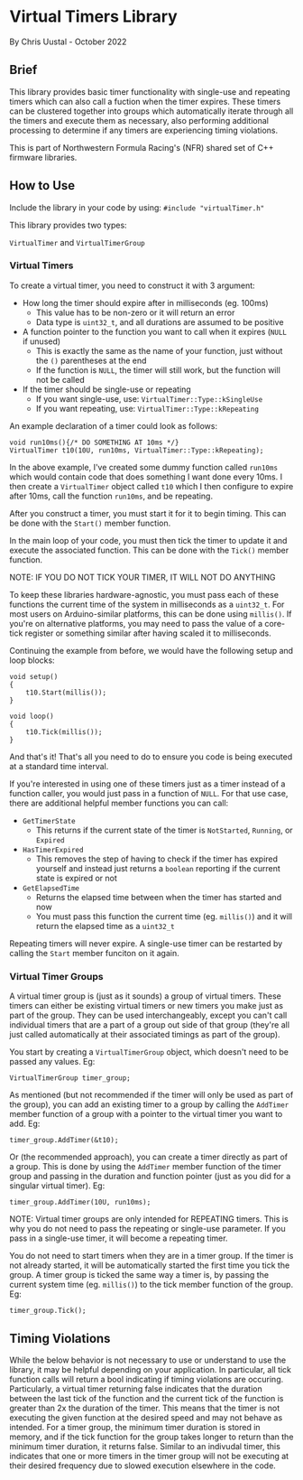 # Virtual Timers Library
By Chris Uustal - October 2022
## Brief
This library provides basic timer functionality with single-use and repeating timers 
which can also call a fuction when the timer expires. These timers can be clustered together
into groups which automatically iterate through all the timers and execute them as necessary, 
also performing additional processing to determine if any timers are experiencing timing 
violations. 

This is part of Northwestern Formula Racing's (NFR) shared set of C++ firmware libraries. 

## How to Use
Include the library in your code by using: 
`#include "virtualTimer.h"`

This library provides two types: 

`VirtualTimer` and `VirtualTimerGroup`

### Virtual Timers
To create a virtual timer, you need to construct it with 3 argument: 
- How long the timer should expire after in milliseconds (eg. 100ms)
    - This value has to be non-zero or it will return an error
    - Data type is `uint32_t`, and all durations are assumed to be positive
- A function pointer to the function you want to call when it expires (`NULL` if unused)
    - This is exactly the same as the name of your function, just without the `()` parentheses at the end 
    - If the function is `NULL`, the timer will still work, but the function will not be called
- If the timer should be single-use or repeating 
    - If you want single-use, use: `VirtualTimer::Type::kSingleUse`
    - If you want repeating, use: `VirtualTimer::Type::kRepeating`

An example declaration of a timer could look as follows: 

```
void run10ms(){/* DO SOMETHING AT 10ms */}
VirtualTimer t10(10U, run10ms, VirtualTimer::Type::kRepeating);
```

In the above example, I've created some dummy function called `run10ms` which would contain code that does something I want done every 10ms. 
I then create a `VirtualTimer` object called `t10` which I then configure to expire after 10ms, call the function `run10ms`, and be repeating. 

After you construct a timer, you must start it for it to begin timing. 
This can be done with the `Start()` member function. 

In the main loop of your code, you must then tick the timer to update it and execute the associated function. 
This can be done with the `Tick()` member function. 

NOTE: IF YOU DO NOT TICK YOUR TIMER, IT WILL NOT DO ANYTHING 

To keep these libraries hardware-agnostic, you must pass each of these functions the current time of the system in milliseconds as a `uint32_t`. For most users on Arduino-similar platforms, this can be done using `millis()`. If you're on alternative platforms, you may need to pass the value of a core-tick register or something similar after having scaled it to milliseconds. 

Continuing the example from before, we would have the following setup and loop blocks: 
```
void setup()
{
    t10.Start(millis());
}

void loop()
{
    t10.Tick(millis());
}
```
And that's it! That's all you need to do to ensure you code is being executed at a standard time interval. 

If you're interested in using one of these timers just as a timer instead of a function caller, you would just pass in a function of `NULL`. For that use case, there are additional helpful member functions you can call: 
- `GetTimerState`
    - This returns if the current state of the timer is `NotStarted`, `Running`, or `Expired`
- `HasTimerExpired`
    - This removes the step of having to check if the timer has expired yourself and instead just returns a `boolean` reporting if the current state is expired or not 
- `GetElapsedTime`
    - Returns the elapsed time between when the timer has started and now 
    - You must pass this function the current time (eg. `millis()`) and it will return the elapsed time as a `uint32_t`

Repeating timers will never expire. A single-use timer can be restarted by calling the `Start` member funciton on it again. 

### Virtual Timer Groups
A virtual timer group is (just as it sounds) a group of virtual timers. 
These timers can either be existing virtual timers or new timers you make just as part of the group. They can be used interchangeably, except you can't call individual timers that are a part of a group out side of that group (they're all just called automatically at their associated timings as part of the group). 

You start by creating a `VirtualTimerGroup` object, which doesn't need to be passed any values. Eg: 

`VirtualTimerGroup timer_group;`

As mentioned (but not recommended if the timer will only be used as part of the group), you can add an existing timer to a group by calling the `AddTimer` member function of a group with a pointer to the virtual timer you want to add. Eg: 

`timer_group.AddTimer(&t10);`

Or (the recommended approach), you can create a timer directly as part of a group. This is done by using the `AddTimer` member function of the timer group and passing in the duration and function pointer (just as you did for a singular virtual timer). Eg: 

`timer_group.AddTimer(10U, run10ms);`

NOTE: Virtual timer groups are only intended for REPEATING timers. This is why you do not need to pass the repeating or single-use parameter. 
If you pass in a single-use timer, it will become a repeating timer. 

You do not need to start timers when they are in a timer group. If the timer is not already started, it will be automatically started the first time you tick the group. A timer group is ticked the same way a timer is, by passing the current system time (eg. `millis()`) to the tick member function of the group. Eg:

`timer_group.Tick();`

## Timing Violations
While the below behavior is not necessary to use or understand to use the library, it may be helpful depending on your application. In particular, all tick function calls will return a bool indicating if timing violations are occuring. Particularly, a virtual timer returning false indicates that the duration between the last tick of the function and the current tick of the function is greater than 2x the duration of the timer. This means that the timer is not executing the given function at the desired speed and may not behave as intended. For a timer group, the minimum timer duration is stored in memory, and if the tick function for the group takes longer to return than the minimum timer duration, it returns false. Similar to an indivudal timer, this indicates that one or more timers in the timer group will not be executing at their desired frequency due to slowed execution elsewhere in the code. 